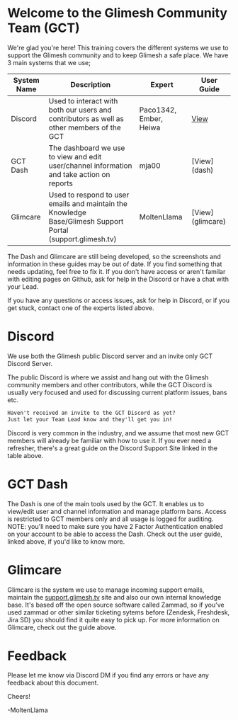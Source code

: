 # Welcome to the Glimesh Community Team (GCT)

We're glad you're here!  This training covers the different systems we use to support the Glimesh community and to keep Glimesh a safe place.  We have 3 main systems that we use;

| System Name | Description                                                                                                  | Expert                 | User Guide                                                                                     |
|-------------|--------------------------------------------------------------------------------------------------------------|------------------------|------------------------------------------------------------------------------------------------|
| Discord     | Used to interact with both our users and contributors as well as other members of the GCT                    | Paco1342, Ember, Heiwa | [View](https://support.discord.com/hc/en-us/articles/360045138571-Beginner-s-Guide-to-Discord) |
| GCT Dash    | The dashboard we use to view and edit user/channel information and take action on reports                    | mja00                  | [View](dash\)                                                                                  |
| Glimcare    | Used to respond to user emails and maintain the Knowledge Base/Glimesh Support Portal (support.glimesh.tv)   | MoltenLlama            | [View](glimcare\)                                                                              |

The Dash and Glimcare are still being developed, so the screenshots and information in these guides may be out of date.  If you find something that needs updating, feel free to fix it.  If you don't have access or aren't familar with editing pages on Github, ask for help in the Discord or have a chat with your Lead.

If you have any questions or access issues, ask for help in Discord, or if you get stuck, contact one of the experts listed above.

# Discord

We use both the Glimesh public Discord server and an invite only GCT Discord Server. 

The public Discord is where we assist and hang out with the Glimesh community members and other contributors, while the GCT Discord is usually very focused and used for discussing current platform issues, bans etc.

```markdown
Haven't received an invite to the GCT Discord as yet?
Just let your Team Lead know and they'll get you in!
```

Discord is very common in the industry, and we assume that most new GCT members will already be familiar with how to use it.  If you ever need a refresher, there's a great guide on the Discord Support Site linked in the table above.

# GCT Dash

The Dash is one of the main tools used by the GCT.  It enables us to view/edit user and channel information and manage platform bans.  Access is restricted to GCT members only and all usage is logged for auditing. NOTE: you'll need to make sure you have 2 Factor Authentication enabled on your account to be able to access the Dash.  Check out the user guide, linked above, if you'd like to know more.

# Glimcare

Glimcare is the system we use to manage incoming support emails, maintain the [support.glimesh.tv](https://support.glimesh.tv) site and also our own internal knowledge base.  It's based off the open source software called Zammad, so if you've used zammad or other similar ticketing sytems before (Zendesk, Freshdesk, Jira SD) you should find it quite easy to pick up.  For more information on Glimcare, check out the guide above.

# Feedback

Please let me know via Discord DM if you find any errors or have any feedback about this document.  

Cheers!

-MoltenLlama